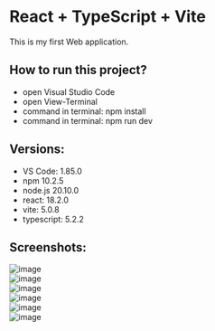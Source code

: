 # React + TypeScript + Vite<br />

This is my first Web application.<br />

## How to run this project?<br />
- open Visual Studio Code<br />
- open View-Terminal<br />
- command in terminal: npm install<br />
- command in terminal: npm run dev<br />

## Versions:<br />
- VS Code: 1.85.0<br />
- npm 10.2.5<br />
- node.js 20.10.0<br />
- react: 18.2.0<br />
- vite: 5.0.8<br />
- typescript: 5.2.2<br />

## Screenshots:<br />

![image](https://github.com/Roman194/MobileDevelopCourse_React_1/assets/66479764/9784ac29-93d6-476c-a3f9-6ee46fdfa129)<br />
![image](https://github.com/Roman194/MobileDevelopCourse_React_1/assets/66479764/2ce810cd-ab9d-4e95-a15f-15a6680d0905)<br />
![image](https://github.com/Roman194/MobileDevelopCourse_React_1/assets/66479764/91999475-e3ad-4b01-a558-65fdc17e2cce)<br />
![image](https://github.com/Roman194/MobileDevelopCourse_React_1/assets/66479764/c902a800-98db-4523-966a-59fe3d66cab8)<br />
![image](https://github.com/Roman194/MobileDevelopCourse_React_1/assets/66479764/5f78fb37-c2fd-4c26-bdfd-d86258752b8a)<br />
![image](https://github.com/Roman194/MobileDevelopCourse_React_1/assets/66479764/d424f2f8-cd2c-493d-b053-919690819d0e)<br />

